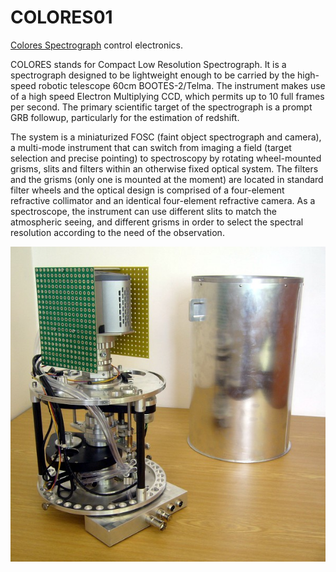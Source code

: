 # COLORES01
[Colores Spectrograph](https://www.iaa.csic.es/sites/default/files/thesis/Jeli%C2%ADnek,%20Martin.pdf) control electronics. 

COLORES stands for Compact Low Resolution Spectrograph. It is a spectrograph designed to be lightweight enough to be carried by the high-speed robotic telescope 60cm BOOTES-2/Telma. The instrument makes use of a high speed Electron Multiplying CCD, which permits up to 10 full frames per second. The primary scientific target of the spectrograph is a prompt GRB followup, particularly for the estimation of redshift.

The system is a miniaturized FOSC (faint object spectrograph and camera), a multi-mode instrument that can switch from imaging a field (target selection and precise pointing) to spectroscopy by rotating wheel-mounted grisms, slits and filters within an otherwise fixed optical system.
The filters and the grisms (only one is mounted at the moment) are located in standard filter wheels and the optical design is comprised of a four-element refractive collimator and an identical four-element refractive camera. As a spectroscope, the instrument can use different slits to match the atmospheric seeing, and different grisms in order to select the spectral resolution according to the need of the observation. 

![COLORES spectrograph](Spectrograph_Small.jpg)
